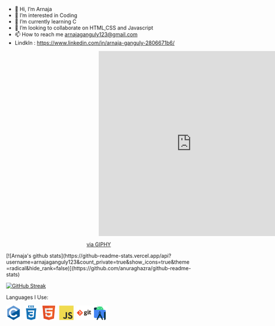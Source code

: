 - 👋 Hi, I’m Arnaja 
- 👀 I’m interested in Coding
- 🌱 I’m currently learning C
- 💞️ I’m looking to collaborate on HTML,CSS and Javascript 
- 📫 How to reach me arnajaganguly123@gmail.com
- LindkIn : https://www.linkedin.com/in/arnaja-ganguly-2806671b6/

<!---
arnajaganguly123/arnajaganguly123 is a ✨ special ✨ repository because its `README.md` (this file) appears on your GitHub profile.
You can click the Preview link to take a look at your changes.
--->
<div id="header" align="center">
  <div style="width:100%;height:0;padding-bottom:100%;position:relative;"><iframe src="https://giphy.com/embed/NgurY1o4z080Jfoyzw" width="100%" height="100%" style="position:absolute" frameBorder="0" class="giphy-embed" allowFullScreen></iframe></div><p><a href="https://giphy.com/stickers/transparent-NgurY1o4z080Jfoyzw">via GIPHY</a></p>
</div>
[![Arnaja's github stats](https://github-readme-stats.vercel.app/api?username=arnajaganguly123&count_private=true&show_icons=true&theme=radical&hide_rank=false)](https://github.com/anuraghazra/github-readme-stats)

[![GitHub Streak](http://github-readme-streak-stats.herokuapp.com?user=arnajaganguly123&theme=dark&background=000000)](https://git.io/streak-stats)

Languages I Use:

<div>
  <img src="https://github.com/devicons/devicon/blob/master/icons/c/c-original.svg" title="C" alt="C" width="40" height="40"/>&nbsp;
  <img src="https://github.com/devicons/devicon/blob/master/icons/css3/css3-plain-wordmark.svg"  title="CSS3" alt="CSS" width="40" height="40"/>&nbsp;
  <img src="https://github.com/devicons/devicon/blob/master/icons/html5/html5-original.svg" title="HTML5" alt="HTML" width="40" height="40"/>&nbsp;
  <img src="https://github.com/devicons/devicon/blob/master/icons/javascript/javascript-original.svg" title="JavaScript" alt="JavaScript" width="40" height="40"/>&nbsp;
  <img src="https://github.com/devicons/devicon/blob/master/icons/git/git-original-wordmark.svg" title="Git" **alt="Git" width="40" height="40"/>
   <img src="https://github.com/devicons/devicon/blob/master/icons/androidstudio/androidstudio-original.svg" title="Android Studio" alt="AndriodStudio" width="40" height="40"/>
</div>
